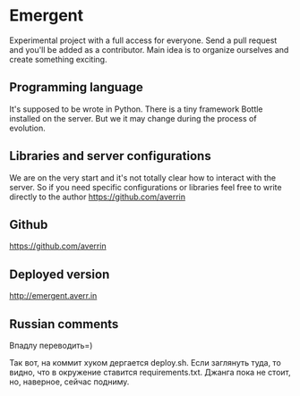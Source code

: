 Emergent
========
Experimental project with a full access for everyone. Send a pull request and you'll be added as a contributor. Main idea is to organize ourselves and create something exciting. 

## Programming language
It's supposed to be wrote in Python. There is a tiny framework Bottle installed on the server. But we it may change during the process of evolution.

## Libraries and server configurations
We are on the very start and it's not totally clear how to interact with the server. So if you need specific configurations or libraries feel free to write directly to the author https://github.com/averrin

## Github
https://github.com/averrin

## Deployed version
http://emergent.averr.in

## Russian comments
Впадлу переводить=)

Так вот, на коммит хуком дергается deploy.sh. Если заглянуть туда, то видно, что в окружение ставится requirements.txt. Джанга пока не стоит, но, наверное, сейчас подниму.
